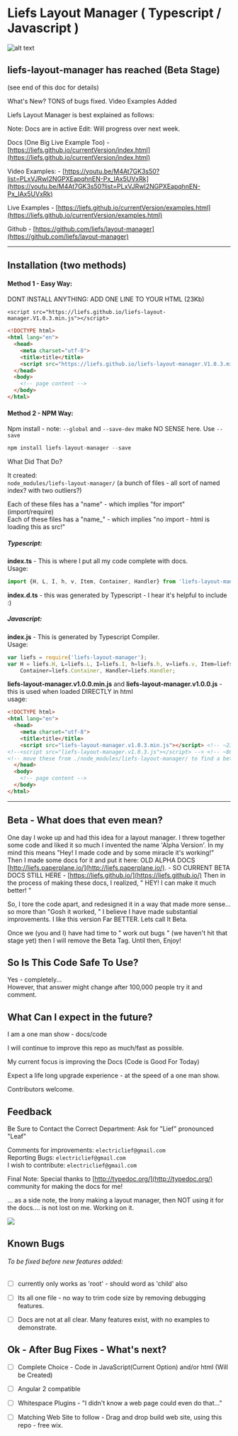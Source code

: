 # Liefs Layout Manager ( Typescript / Javascript )

![alt text](http://liefs.paperplane.io/images/liefslogo256.png "Liefs Layout MAnager")


## liefs-layout-manager has reached (Beta Stage)
(see end of this doc for details)

What's New? TONS of bugs fixed.
Video Examples Added

Liefs Layout Manager is best explained as follows:

Note: Docs are in active Edit: Will progress over next week.

Docs (One Big Live Example Too) - [https://liefs.github.io/currentVersion/index.html](https://liefs.github.io/currentVersion/index.html)

Video Examples: - [https://youtu.be/M4At7GK3s50?list=PLxVJRwI2NGPXEapqhnEN-Px_IAx5UVxRk](https://youtu.be/M4At7GK3s50?list=PLxVJRwI2NGPXEapqhnEN-Px_IAx5UVxRk)

Live Examples - [https://liefs.github.io/currentVersion/examples.html](https://liefs.github.io/currentVersion/examples.html)

Github - [https://github.com/liefs/layout-manager](https://github.com/liefs/layout-manager)

***
## Installation (two methods)

#### Method 1 - Easy Way:
DONT INSTALL ANYTHING: ADD ONE LINE TO YOUR HTML (23Kb)

```<script src="https://liefs.github.io/liefs-layout-manager.V1.0.3.min.js"></script>```

```html
<!DOCTYPE html>
<html lang="en">
  <head>
    <meta charset="utf-8">
    <title>title</title>
    <script src="https://liefs.github.io/liefs-layout-manager.V1.0.3.min.js"></script>
  </head>
  <body>
    <!-- page content -->
  </body>
</html>
```

#### Method 2 - NPM Way:

Npm install - note: `--global` and `--save-dev` make NO SENSE here.  Use `--save`

```JavaScript
npm install liefs-layout-manager --save
```
What Did That Do?

It created:  
`node_modules/liefs-layout-manager/` (a bunch of files - all sort of named index? with two outliers?)

Each of these files has a "name" - which implies "for import" (import/require)  
Each of these files has a "name_" - which implies "no import - html is loading this as src!"  

##### Typescript:
**index.ts** - This is where I put all my code complete with docs.  
Usage:

```javascript
import {H, L, I, h, v, Item, Container, Handler} from 'liefs-layout-manager';
```

**index.d.ts** - this was generated by Typescript - I hear it's helpful to include :)

##### Javascript:
**index.js** - This is generated by Typescript Compiler.  
Usage:
```javascript
var liefs = require('liefs-layout-manager');
var H = liefs.H, L=liefs.L, I=liefs.I, h=liefs.h, v=liefs.v, Item=liefs.Item,
    Container=liefs.Container, Handler=liefs.Handler;
```

**liefs-layout-manager.v1.0.0.min.js**  and **liefs-layout-manager.v1.0.0.js** - this is used when loaded DIRECTLY in html  
usage:
```html
<!DOCTYPE html>
<html lang="en">
  <head>
    <meta charset="utf-8">
    <title>title</title>
    <script src="liefs-layout-manager.v1.0.3.min.js"></script> <!-- ~23Kb min version-->
<!--<script src="liefs-layout-manager.v1.0.3.js"></script> --> <!-- ~80Kb full docs version -->
<!-- move these from ./node_modules/liefs-layout-manager/ to find a better home -->
  </head>
  <body>
    <!-- page content -->
  </body>
</html>
```

***
## Beta - What does that even mean?

One day I woke up and had this idea for a layout manager. I threw together some code and liked it so much I invented the name 'Alpha Version'. In my mind this means "Hey! I made code and by some miracle it's working!" Then I made some docs for it and put it here: OLD ALPHA DOCS [http://liefs.paperplane.io/](http://liefs.paperplane.io/). - SO CURRENT BETA DOCS STILL HERE - [https://liefs.github.io/](https://liefs.github.io/) Then in the process of making these docs, I realized, " HEY! I can make it much better! "

So, I tore the code apart, and redesigned it in a way that made more sense... so more than "Gosh it worked, " I believe I have made substantial improvements. I like this version Far BETTER. Lets call It Beta.

Once we (you and I) have had time to " work out bugs " (we haven't hit that stage yet) then I will remove the Beta Tag. Until then, Enjoy!

## So Is This Code Safe To Use?

Yes - completely...  
However, that answer might change after 100,000 people try it and comment.

## What Can I expect in the future?

I am a one man show - docs/code

I will continue to improve this repo as much/fast as possible.

My current focus is improving the Docs (Code is Good For Today)

Expect a life long upgrade experience - at the speed of a one man show.

Contributors welcome.

## Feedback

Be Sure to Contact the Correct Department: Ask for "Lief" pronounced "Leaf"

Comments for improvements: `electriclief@gmail.com`  
Reporting Bugs: `electriclief@gmail.com`  
I wish to contribute: `electriclief@gmail.com`  


Final Note: Special thanks to [http://typedoc.org/](http://typedoc.org/) community for making the docs for me!

... as a side note, the Irony making a layout manager, then NOT using it for the docs.... is not lost on me. Working on it.

![](http://liefs.paperplane.io/images/leavesPaintBrushSig.gif)

## Known Bugs

###### To be fixed before new features added:

- [ ] currently only works as 'root' - should word as 'child' also

- [ ] Its all one file - no way to trim code size by removing debugging features.

- [ ] Docs are not at all clear.  Many features exist, with no examples to demonstrate.

## Ok - After Bug Fixes - What's next?

- [ ] Complete Choice - Code in JavaScript(Current Option) and/or html (Will be Created)
- [ ] Angular 2 compatible

- [ ] Whitespace Plugins - "I didn't know a web page could even do that..."
- [ ] Matching Web Site to follow - Drag and drop build web site, using this repo - free wix.
